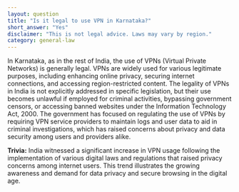 ```yaml
---
layout: question
title: "Is it legal to use VPN in Karnataka?"
short_answer: "Yes"
disclaimer: "This is not legal advice. Laws may vary by region."
category: general-law
---
```

In Karnataka, as in the rest of India, the use of VPNs (Virtual Private Networks) is generally legal. VPNs are widely used for various legitimate purposes, including enhancing online privacy, securing internet connections, and accessing region-restricted content. The legality of VPNs in India is not explicitly addressed in specific legislation, but their use becomes unlawful if employed for criminal activities, bypassing government censors, or accessing banned websites under the Information Technology Act, 2000. The government has focused on regulating the use of VPNs by requiring VPN service providers to maintain logs and user data to aid in criminal investigations, which has raised concerns about privacy and data security among users and providers alike.

**Trivia:** India witnessed a significant increase in VPN usage following the implementation of various digital laws and regulations that raised privacy concerns among internet users. This trend illustrates the growing awareness and demand for data privacy and secure browsing in the digital age.

